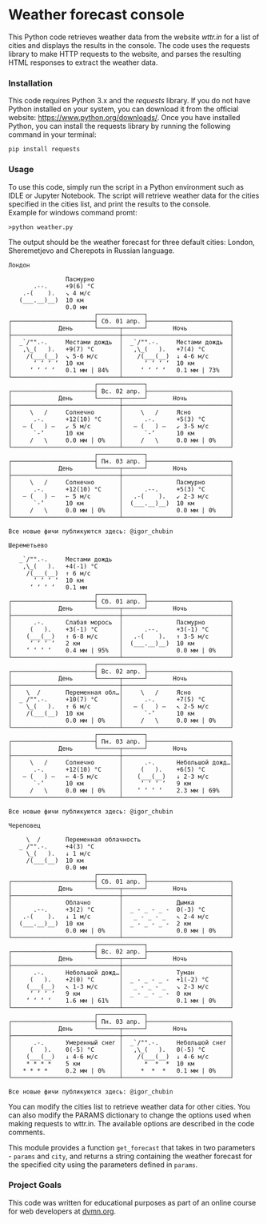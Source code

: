 # Weather forecast console

This Python code retrieves weather data from the website *wttr.in* for a list of cities and displays the results in the console. The code uses the requests library to make HTTP requests to the website, and parses the resulting HTML responses to extract the weather data.

### Installation
This code requires Python 3.x and the *requests* library. If you do not have Python installed on your system, you can download it from the official website: https://www.python.org/downloads/. Once you have installed Python, you can install the requests library by running the following command in your terminal:
```
pip install requests
```

### Usage
To use this code, simply run the script in a Python environment such as IDLE or Jupyter Notebook. The script will retrieve weather data for the cities specified in the cities list, and print the results to the console. <br />Example for windows command promt:

```
>python weather.py
```

The output should be the weather forecast for three default cities: London, Sheremetjevo and Cherepots in Russian language.
```
Лондон

                Пасмурно
       .--.     +9(6) °C
    .-(    ).   ↘ 4 м/c
   (___.__)__)  10 км
                0.0 мм
                        ┌─────────────┐
┌───────────────────────┤ Сб. 01 апр. ├───────────────────────┐
│             День      └──────┬──────┘       Ночь            │
├──────────────────────────────┼──────────────────────────────┤
│  _`/"".-.     Местами дождь  │  _`/"".-.     Местами дождь  │
│   ,\_(   ).   +9(7) °C       │   ,\_(   ).   +7(4) °C       │
│    /(___(__)  ↘ 5-6 м/c      │    /(___(__)  ↓ 4-6 м/c      │
│      ‘ ‘ ‘ ‘  10 км          │      ‘ ‘ ‘ ‘  10 км          │
│     ‘ ‘ ‘ ‘   0.1 мм | 84%   │     ‘ ‘ ‘ ‘   0.1 мм | 73%   │
└──────────────────────────────┴──────────────────────────────┘
                        ┌─────────────┐
┌───────────────────────┤ Вс. 02 апр. ├───────────────────────┐
│             День      └──────┬──────┘       Ночь            │
├──────────────────────────────┼──────────────────────────────┤
│     \   /     Солнечно       │     \   /     Ясно           │
│      .-.      +12(10) °C     │      .-.      +5(3) °C       │
│   ― (   ) ―   ↙ 5 м/c        │   ― (   ) ―   ↙ 3-5 м/c      │
│      `-’      10 км          │      `-’      10 км          │
│     /   \     0.0 мм | 0%    │     /   \     0.0 мм | 0%    │
└──────────────────────────────┴──────────────────────────────┘
                        ┌─────────────┐
┌───────────────────────┤ Пн. 03 апр. ├───────────────────────┐
│             День      └──────┬──────┘       Ночь            │
├──────────────────────────────┼──────────────────────────────┤
│     \   /     Солнечно       │               Пасмурно       │
│      .-.      +12(10) °C     │      .--.     +5(3) °C       │
│   ― (   ) ―   ← 5 м/c        │   .-(    ).   ↙ 2-3 м/c      │
│      `-’      10 км          │  (___.__)__)  10 км          │
│     /   \     0.0 мм | 0%    │               0.0 мм | 0%    │
└──────────────────────────────┴──────────────────────────────┘

Все новые фичи публикуются здесь: @igor_chubin

Шереметьево

   _`/"".-.     Местами дождь
    ,\_(   ).   +4(-1) °C
     /(___(__)  ↑ 6 м/c
       ‘ ‘ ‘ ‘  10 км
      ‘ ‘ ‘ ‘   0.1 мм
                        ┌─────────────┐
┌───────────────────────┤ Сб. 01 апр. ├───────────────────────┐
│             День      └──────┬──────┘       Ночь            │
├──────────────────────────────┼──────────────────────────────┤
│      .-.      Слабая морось  │               Пасмурно       │
│     (   ).    +3(-1) °C      │      .--.     +3(-1) °C      │
│    (___(__)   ↑ 6-8 м/c      │   .-(    ).   ↑ 3-5 м/c      │
│     ‘ ‘ ‘ ‘   2 км           │  (___.__)__)  10 км          │
│    ‘ ‘ ‘ ‘    0.4 мм | 95%   │               0.0 мм | 0%    │
└──────────────────────────────┴──────────────────────────────┘
                        ┌─────────────┐
┌───────────────────────┤ Вс. 02 апр. ├───────────────────────┐
│             День      └──────┬──────┘       Ночь            │
├──────────────────────────────┼──────────────────────────────┤
│    \  /       Переменная обл…│     \   /     Ясно           │
│  _ /"".-.     +10(7) °C      │      .-.      +7(5) °C       │
│    \_(   ).   ↑ 6 м/c        │   ― (   ) ―   ↖ 2-5 м/c      │
│    /(___(__)  10 км          │      `-’      10 км          │
│               0.0 мм | 0%    │     /   \     0.0 мм | 0%    │
└──────────────────────────────┴──────────────────────────────┘
                        ┌─────────────┐
┌───────────────────────┤ Пн. 03 апр. ├───────────────────────┐
│             День      └──────┬──────┘       Ночь            │
├──────────────────────────────┼──────────────────────────────┤
│     \   /     Солнечно       │      .-.      Небольшой дожд…│
│      .-.      +12(10) °C     │     (   ).    +6(5) °C       │
│   ― (   ) ―   ← 4-5 м/c      │    (___(__)   ↓ 2-3 м/c      │
│      `-’      10 км          │     ‘ ‘ ‘ ‘   9 км           │
│     /   \     0.0 мм | 0%    │    ‘ ‘ ‘ ‘    2.3 мм | 69%   │
└──────────────────────────────┴──────────────────────────────┘

Все новые фичи публикуются здесь: @igor_chubin

Череповец

     \  /       Переменная облачность
   _ /"".-.     +4(3) °C
     \_(   ).   ↓ 1 м/c
     /(___(__)  10 км
                0.0 мм
                        ┌─────────────┐
┌───────────────────────┤ Сб. 01 апр. ├───────────────────────┐
│             День      └──────┬──────┘       Ночь            │
├──────────────────────────────┼──────────────────────────────┤
│               Облачно        │               Дымка          │
│      .--.     +3(2) °C       │  _ - _ - _ -  0(-3) °C       │
│   .-(    ).   ↓ 1 м/c        │   _ - _ - _   ↖ 2-4 м/c      │
│  (___.__)__)  10 км          │  _ - _ - _ -  2 км           │
│               0.0 мм | 0%    │               0.0 мм | 0%    │
└──────────────────────────────┴──────────────────────────────┘
                        ┌─────────────┐
┌───────────────────────┤ Вс. 02 апр. ├───────────────────────┐
│             День      └──────┬──────┘       Ночь            │
├──────────────────────────────┼──────────────────────────────┤
│      .-.      Небольшой дожд…│               Туман          │
│     (   ).    +2(0) °C       │  _ - _ - _ -  +1(-2) °C      │
│    (___(__)   ↖ 1-3 м/c      │   _ - _ - _   ↘ 2-3 м/c      │
│     ‘ ‘ ‘ ‘   9 км           │  _ - _ - _ -  0 км           │
│    ‘ ‘ ‘ ‘    1.6 мм | 61%   │               0.1 мм | 0%    │
└──────────────────────────────┴──────────────────────────────┘
                        ┌─────────────┐
┌───────────────────────┤ Пн. 03 апр. ├───────────────────────┐
│             День      └──────┬──────┘       Ночь            │
├──────────────────────────────┼──────────────────────────────┤
│      .-.      Умеренный снег │  _`/"".-.     Небольшой снег │
│     (   ).    0(-5) °C       │   ,\_(   ).   0(-5) °C       │
│    (___(__)   ↓ 4-6 м/c      │    /(___(__)  ↓ 4-6 м/c      │
│    * * * *    5 км           │      *  *  *  10 км          │
│   * * * *     0.2 мм | 0%    │     *  *  *   0.1 мм | 0%    │
└──────────────────────────────┴──────────────────────────────┘

Все новые фичи публикуются здесь: @igor_chubin
```


You can modify the cities list to retrieve weather data for other cities. You can also modify the PARAMS dictionary to change the options used when making requests to wttr.in. The available options are described in the code comments.

This module provides a function `get_forecast` that takes in two parameters - `params` and `city`,
and returns a string containing the weather forecast for the specified city using the parameters
defined in `params`.

### Project Goals

This code was written for educational purposes as part of an online course for web developers at [dvmn.org](https://dvmn.org/).
